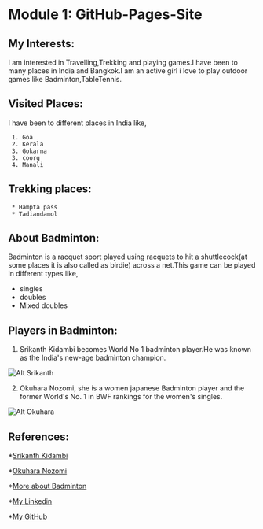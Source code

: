 # Module 1: GitHub-Pages-Site
## My Interests:
I am interested in Travelling,Trekking and playing games.I have been to many places in India and Bangkok.I am an active girl i love to play outdoor games like Badminton,TableTennis.
## Visited Places:
I have been to different places in India like,

     1. Goa
     2. Kerala
     3. Gokarna
     3. coorg
     4. Manali
## Trekking places:
     * Hampta pass 
     * Tadiandamol    
## About Badminton:
Badminton is a racquet sport played using racquets to hit a shuttlecock(at some places it is also called as birdie) across a net.This game can be played in different types like,
   - singles
   - doubles
   - Mixed doubles
## Players in Badminton:
 
 1) Srikanth Kidambi becomes World No 1 badminton player.He was known as the India's new-age badminton champion.
 
 ![Alt Srikanth](https://media.gettyimages.com/photos/indias-kidambi-srikanth-competes-in-the-mens-quarter-finals-during-picture-id945566708?s=612x612)
 
 2) Okuhara Nozomi, she is a women japanese Badminton player and the former World's No. 1 in BWF rankings for the women's    singles.
 
 ![Alt Okuhara](https://img.kyodonews.net/english/public/images/posts/f36ab689287570348c09b4381646e665/photo_l.jpg)
 
 ## References:
 
 *[Srikanth Kidambi](https://media.gettyimages.com/photos/indias-kidambi-srikanth-competes-in-the-mens-quarter-finals-during-picture-id945566708?s=612x612)
 
 *[Okuhara Nozomi](https://img.kyodonews.net/english/public/images/posts/f36ab689287570348c09b4381646e665/photo_l.jpg)

 *[More about Badminton](https://en.wikipedia.org/wiki/Badminton)
 
 *[My Linkedin](https://www.linkedin.com/in/vineetha-yenugula-84a88b19a/)
 
 *[My GitHub](https://github.com/vineetha1996)

